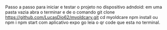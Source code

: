 Passo a passo para iniciar e testar o projeto no dispositivo adndoid: em uma pasta vazia abra o terminar e de o comando git clone https://github.com/LucasDio62/myoldcary.git cd myoldcare npm install ou npm i npm start com aplicativo expo go leia o qr code que esta no terminal.